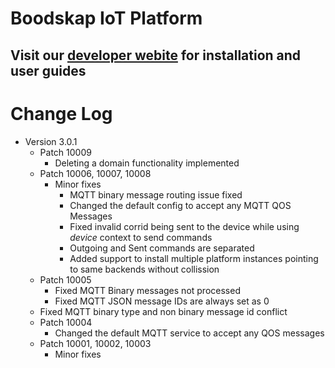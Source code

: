 # Boodskap IoT Platform

## Visit our [developer webite](https://developer.boodskap.io) for installation and user guides

# Change Log
- Version 3.0.1
    - Patch 10009
        - Deleting a domain functionality implemented
    - Patch 10006, 10007, 10008
        - Minor fixes
            - MQTT binary message routing issue fixed
            - Changed the default config to accept any MQTT QOS Messages
            - Fixed invalid corrid being sent to the device while using *device* context to send commands
            - Outgoing and Sent commands are separated
            - Added support to install multiple platform instances pointing to same backends without collission
    - Patch 10005
        - Fixed MQTT Binary messages not processed
        - Fixed MQTT JSON message IDs are always set as 0
    - Fixed MQTT binary type and non binary message id conflict
    - Patch 10004
        - Changed the default MQTT service to accept any QOS messages
    - Patch 10001, 10002, 10003
        - Minor fixes
